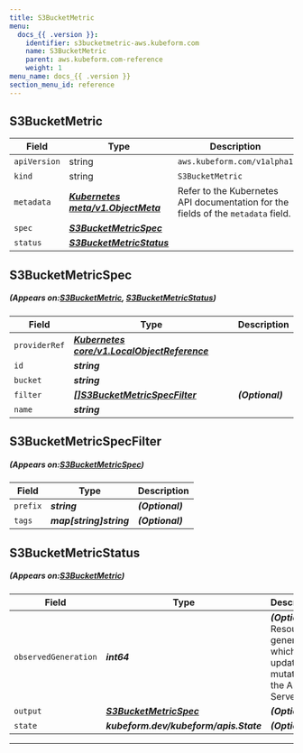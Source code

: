 ```yaml
---
title: S3BucketMetric
menu:
  docs_{{ .version }}:
    identifier: s3bucketmetric-aws.kubeform.com
    name: S3BucketMetric
    parent: aws.kubeform.com-reference
    weight: 1
menu_name: docs_{{ .version }}
section_menu_id: reference
---
```


## S3BucketMetric
| Field | Type | Description |
| ------ | ----- | ----------- |
| `apiVersion` | string | `aws.kubeform.com/v1alpha1` |
|    `kind` | string | `S3BucketMetric` |
| `metadata` | ***[Kubernetes meta/v1.ObjectMeta](https://kubernetes.io/docs/reference/generated/kubernetes-api/v1.13/#objectmeta-v1-meta)***|Refer to the Kubernetes API documentation for the fields of the `metadata` field.|
| `spec` | ***[S3BucketMetricSpec](#S3BucketMetricSpec)***||
| `status` | ***[S3BucketMetricStatus](#S3BucketMetricStatus)***||
## S3BucketMetricSpec
##### (Appears on:[S3BucketMetric](#S3BucketMetric), [S3BucketMetricStatus](#S3BucketMetricStatus))
| Field | Type | Description |
| ------ | ----- | ----------- |
| `providerRef` | ***[Kubernetes core/v1.LocalObjectReference](https://kubernetes.io/docs/reference/generated/kubernetes-api/v1.13/#localobjectreference-v1-core)***||
| `id` | ***string***||
| `bucket` | ***string***||
| `filter` | ***[[]S3BucketMetricSpecFilter](#S3BucketMetricSpecFilter)***| ***(Optional)*** |
| `name` | ***string***||
## S3BucketMetricSpecFilter
##### (Appears on:[S3BucketMetricSpec](#S3BucketMetricSpec))
| Field | Type | Description |
| ------ | ----- | ----------- |
| `prefix` | ***string***| ***(Optional)*** |
| `tags` | ***map[string]string***| ***(Optional)*** |
## S3BucketMetricStatus
##### (Appears on:[S3BucketMetric](#S3BucketMetric))
| Field | Type | Description |
| ------ | ----- | ----------- |
| `observedGeneration` | ***int64***| ***(Optional)*** Resource generation, which is updated on mutation by the API Server.|
| `output` | ***[S3BucketMetricSpec](#S3BucketMetricSpec)***| ***(Optional)*** |
| `state` | ***kubeform.dev/kubeform/apis.State***| ***(Optional)*** |
---
